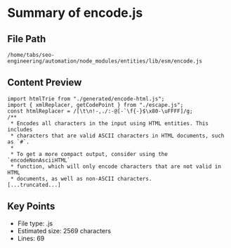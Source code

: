 # Summary of encode.js
  
## File Path
`/home/tabs/seo-engineering/automation/node_modules/entities/lib/esm/encode.js`

## Content Preview
```
import htmlTrie from "./generated/encode-html.js";
import { xmlReplacer, getCodePoint } from "./escape.js";
const htmlReplacer = /[\t\n!-,./:-@[-`\f{-}$\x80-\uFFFF]/g;
/**
 * Encodes all characters in the input using HTML entities. This includes
 * characters that are valid ASCII characters in HTML documents, such as `#`.
 *
 * To get a more compact output, consider using the `encodeNonAsciiHTML`
 * function, which will only encode characters that are not valid in HTML
 * documents, as well as non-ASCII characters.
[...truncated...]
```

## Key Points
- File type: .js
- Estimated size: 2569 characters
- Lines: 69
